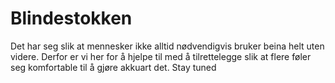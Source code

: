 # Blindestokken

Det har seg slik at mennesker ikke alltid nødvendigvis bruker beina helt uten videre. Derfor er vi her for å hjelpe til med å tilrettelegge slik at flere føler seg komfortable til å gjøre akkuart det. Stay tuned
